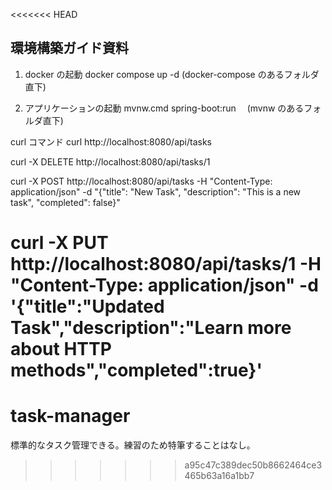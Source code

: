 <<<<<<< HEAD
## 環境構築ガイド資料

1. docker の起動
   docker compose up -d (docker-compose のあるフォルダ直下)

2. アプリケーションの起動
   mvnw.cmd spring-boot:run 　(mvnw のあるフォルダ直下)

curl コマンド
curl http://localhost:8080/api/tasks

curl -X DELETE http://localhost:8080/api/tasks/1

curl -X POST http://localhost:8080/api/tasks -H "Content-Type: application/json" -d "{\"title\": \"New Task\", \"description\": \"This is a new task\", \"completed\": false}"

curl -X PUT http://localhost:8080/api/tasks/1 -H "Content-Type: application/json" -d '{"title":"Updated Task","description":"Learn more about HTTP methods","completed":true}'
=======
# task-manager
標準的なタスク管理できる。練習のため特筆することはなし。
>>>>>>> a95c47c389dec50b8662464ce3465b63a16a1bb7
